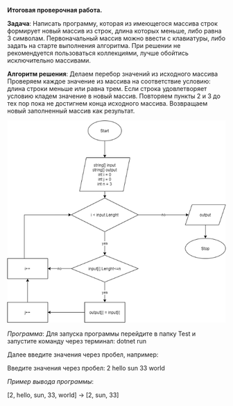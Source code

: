 **Итоговая проверочная работа.**

**Задача**: 
Написать программу, которая из имеющегося массива строк формирует новый массив из строк, длина которых меньше, либо равна 3 символам. Первоначальный массив можно ввести с клавиатуры, либо задать на старте выполнения алгоритма. При решении не рекомендуется пользоваться коллекциями, лучше обойтись исключительно массивами.

**Алгоритм решения**:
Делаем перебор значений из исходного массива
Проверяем каждое значение из массива на соответствие условию: длина строки меньше или равна трем.
Если строка удовлетворяет условию кладем значение в новый массив.
Повторяем пункты 2 и 3 до тех пор пока не достигнем конца исходного массива.
Возвращаем новый заполненный массив как результат.

![Блок-схема алгоритма:](FinalAlgoritm.png)

*Программа*:
Для запуска программы перейдите в папку Test и запустите команду через терминал:
dotnet run 

Далее введите значения через пробел, например:

Введите значения через пробел: 2 hello sun 33 world

*Пример вывода программы*:

[2, hello, sun, 33, world] -> [2, sun, 33]